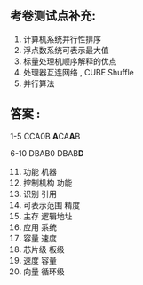 ## 考卷测试点补充: 

1. 计算机系统并行性排序
2. 浮点数系统可表示最大值
3. 标量处理机顺序解释的优点
4. 处理器互连网络 , CUBE Shuffle
5. 并行算法



## 答案 : 

1-5   CCA0B  **A**CA**A**B

6-10 DBAB0  DBAB**D**

11. 功能  机器
12. 控制机构 功能
13. 识别  引用
14. 可表示范围  精度
15. 主存 逻辑地址
16.  应用    系统
17. 容量 速度
18. 芯片级  板级 
19. 速度 容量
20. 向量 循环级



